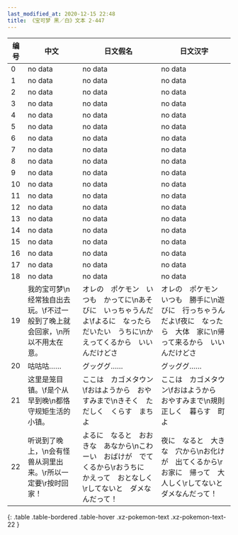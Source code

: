 ```yaml
---
last_modified_at: 2020-12-15 22:48
title: 《宝可梦 黑／白》文本 2-447
---
```

| 编号 | 中文 | 日文假名 | 日文汉字 |
| ---- | ---- | ---- | --- |
| 0 | no data | no data | no data |
| 1 | no data | no data | no data |
| 2 | no data | no data | no data |
| 3 | no data | no data | no data |
| 4 | no data | no data | no data |
| 5 | no data | no data | no data |
| 6 | no data | no data | no data |
| 7 | no data | no data | no data |
| 8 | no data | no data | no data |
| 9 | no data | no data | no data |
| 10 | no data | no data | no data |
| 11 | no data | no data | no data |
| 12 | no data | no data | no data |
| 13 | no data | no data | no data |
| 14 | no data | no data | no data |
| 15 | no data | no data | no data |
| 16 | no data | no data | no data |
| 17 | no data | no data | no data |
| 18 | no data | no data | no data |
| 19 | 我的宝可梦\n经常独自出去玩。\f不过一般到了晚上就会回家，\n所以不用太在意。 | オレの　ポケモン　いつも　かってに\nあそびに　いっちゃうんだよ\fよるに　なったら　だいたい　うちに\nかえってくるから　いいんだけどさ | オレの　ポケモン　いつも　勝手に\n遊びに　行っちゃうんだよ\f夜に　なったら　大体　家に\n帰って来るから　いいんだけどさ |
| 20 | 咕咕咕…… | グッググ…… | グッググ…… |
| 21 | 这里是笼目镇。\f是个从早到晚\n都恪守规矩生活的小镇。 | ここは　カゴメタウン\fおはようから　おやすみまで\nきそく　ただしく　くらす　まちよ | ここは　カゴメタウン\fおはようから　おやすみまで\n規則　正しく　暮らす　町よ |
| 22 | 听说到了晚上，\n会有怪兽从洞里出来。\r所以一定要\r按时回家！ | よるに　なると　おおきな　あなから\nこわーい　おばけが　でてくるから\rおうちに　かえって　おとなしく\rしてないと　ダメなんだって！ | 夜に　なると　大きな　穴から\nお化けが　出てくるから\rお家に　帰って　大人しく\rしてないと　ダメなんだって！ |
{: .table .table-bordered .table-hover .xz-pokemon-text .xz-pokemon-text-22 }